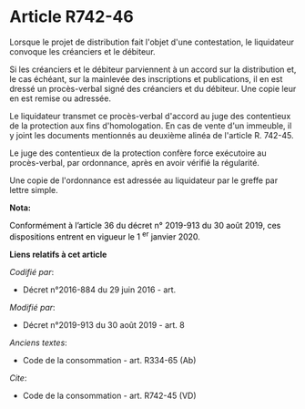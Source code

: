 # Article R742-46

Lorsque le projet de distribution fait l'objet d'une contestation, le liquidateur convoque les créanciers et le débiteur. 

Si les créanciers et le débiteur parviennent à un accord sur la distribution et, le cas échéant, sur la mainlevée des
inscriptions et publications, il en est dressé un procès-verbal signé des créanciers et du débiteur. Une copie leur en est
remise ou adressée. 

Le liquidateur transmet ce procès-verbal d'accord au     juge des contentieux de la protection aux fins d'homologation. En
cas de vente d'un immeuble, il y joint les documents mentionnés au deuxième alinéa de l'article R. 742-45. 

Le     juge des contentieux de la protection confère force exécutoire au procès-verbal, par ordonnance, après en avoir
vérifié la régularité. 

Une copie de l'ordonnance est adressée au liquidateur par le greffe par lettre simple.

**Nota:**

<font color="black">Conformément à l’article 36 du décret n° 2019-913 du 30 août 2019, ces dispositions entrent en vigueur le
1
    <sup>er</sup> janvier 2020.</font>

**Liens relatifs à cet article**

_Codifié par_:

  - Décret n°2016-884 du 29 juin 2016 - art.

_Modifié par_:

  - Décret n°2019-913 du 30 août 2019 - art. 8

_Anciens textes_:

  - Code de la consommation - art. R334-65 (Ab)

_Cite_:

  - Code de la consommation - art. R742-45 (VD)
